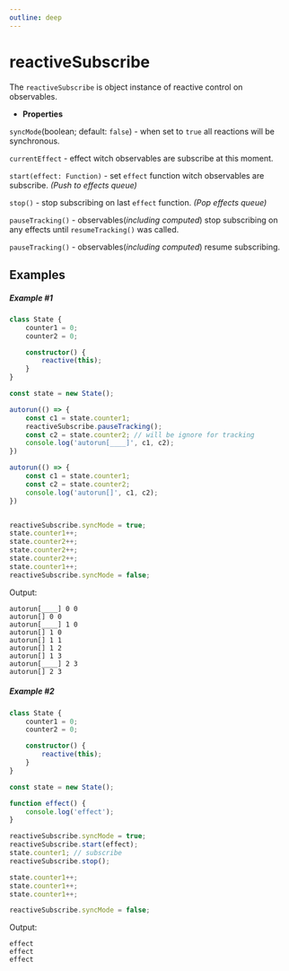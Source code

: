 ```yaml
---
outline: deep
---
```


# reactiveSubscribe
The `reactiveSubscribe` is object instance of reactive control on observables.

- **Properties**

`syncMode`(boolean; default: `false`) - when set to `true` all reactions will be synchronous.

`currentEffect` - effect witch observables are subscribe at this moment.

`start(effect: Function)` - set `effect` function witch observables are subscribe. *(Push to effects queue)*

`stop()` - stop subscribing on last `effect` function. *(Pop effects queue)*

`pauseTracking()` - observables(*including computed*) stop subscribing on any effects until `resumeTracking()` was called.

`pauseTracking()` - observables(*including computed*) resume subscribing.

## Examples

##### Example #1
```typescript
class State {
    counter1 = 0;
    counter2 = 0;

    constructor() {
        reactive(this);
    }
}

const state = new State();

autorun(() => {
    const c1 = state.counter1;
    reactiveSubscribe.pauseTracking();
    const c2 = state.counter2; // will be ignore for tracking
    console.log('autorun[____]', c1, c2);
})

autorun(() => {
    const c1 = state.counter1;
    const c2 = state.counter2;
    console.log('autorun[]', c1, c2);
})


reactiveSubscribe.syncMode = true;
state.counter1++;
state.counter2++;
state.counter2++;
state.counter2++;
state.counter1++;
reactiveSubscribe.syncMode = false;
```
Output:
```
autorun[____] 0 0
autorun[] 0 0
autorun[____] 1 0
autorun[] 1 0
autorun[] 1 1
autorun[] 1 2
autorun[] 1 3
autorun[____] 2 3
autorun[] 2 3
```

##### Example #2
```typescript
class State {
    counter1 = 0;
    counter2 = 0;

    constructor() {
        reactive(this);
    }
}

const state = new State();

function effect() {
    console.log('effect');
}

reactiveSubscribe.syncMode = true;
reactiveSubscribe.start(effect);
state.counter1; // subscribe
reactiveSubscribe.stop();

state.counter1++;
state.counter1++;
state.counter1++;

reactiveSubscribe.syncMode = false;
```
Output:
```
effect
effect
effect
```
